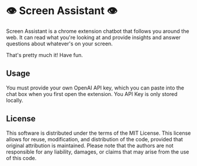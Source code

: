 # 👁️ Screen Assistant 👁️

Screen Assistant is a chrome extension chatbot that follows you around the web. It can read what you're looking at and provide insights and answer questions about whatever's on your screen.

That's pretty much it! Have fun.

## Usage

You must provide your own OpenAI API key, which you can paste into the chat box when you first open the extension. You API Key is only stored locally. 

## License

This software is distributed under the terms of the MIT License. This license allows for reuse, modification, and distribution of the code, provided that original attribution is maintained. Please note that the authors are not responsible for any liability, damages, or claims that may arise from the use of this code.
